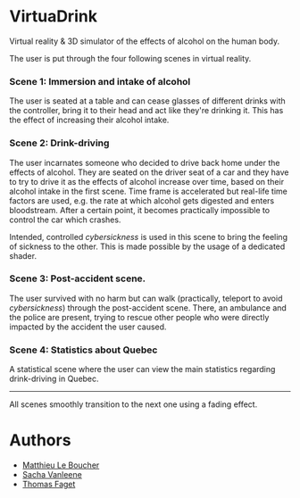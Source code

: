 # VirtuaDrink
Virtual reality &amp; 3D simulator of the effects of alcohol on the human body.

The user is put through the four following scenes in virtual reality.

### Scene 1: Immersion and intake of alcohol

The user is seated at a table and can cease glasses of different drinks with the controller, bring it to their head and act like they're drinking it. This has the effect of increasing their alcohol intake.

### Scene 2: Drink-driving

The user incarnates someone who decided to drive back home under the effects of alcohol. They are seated on the driver seat of a car and they have to try to drive it as the effects of alcohol increase over time, based on their alcohol intake in the first scene. Time frame is accelerated but real-life time factors are used, e.g. the rate at which alcohol gets digested and enters bloodstream. After a certain point, it becomes practically impossible to control the car which crashes.

Intended, controlled _cybersickness_ is used in this scene to bring the feeling of sickness to the other. This is made possible by the usage of a dedicated shader.

### Scene 3: Post-accident scene.

The user survived with no harm but can walk (practically, teleport to avoid _cybersickness_) through the post-accident scene. There, an ambulance and the police are present, trying to rescue other people who were directly impacted by the accident the user caused.

### Scene 4: Statistics about Quebec

A statistical scene where the user can view the main statistics regarding drink-driving in Quebec.

---

All scenes smoothly transition to the next one using a fading effect.

# Authors

* [Matthieu Le Boucher ](https://github.com/Meight)
* [Sacha Vanleene](https://github.com/SachaVanleene)
* [Thomas Faget](https://github.com/thomasfaget)
